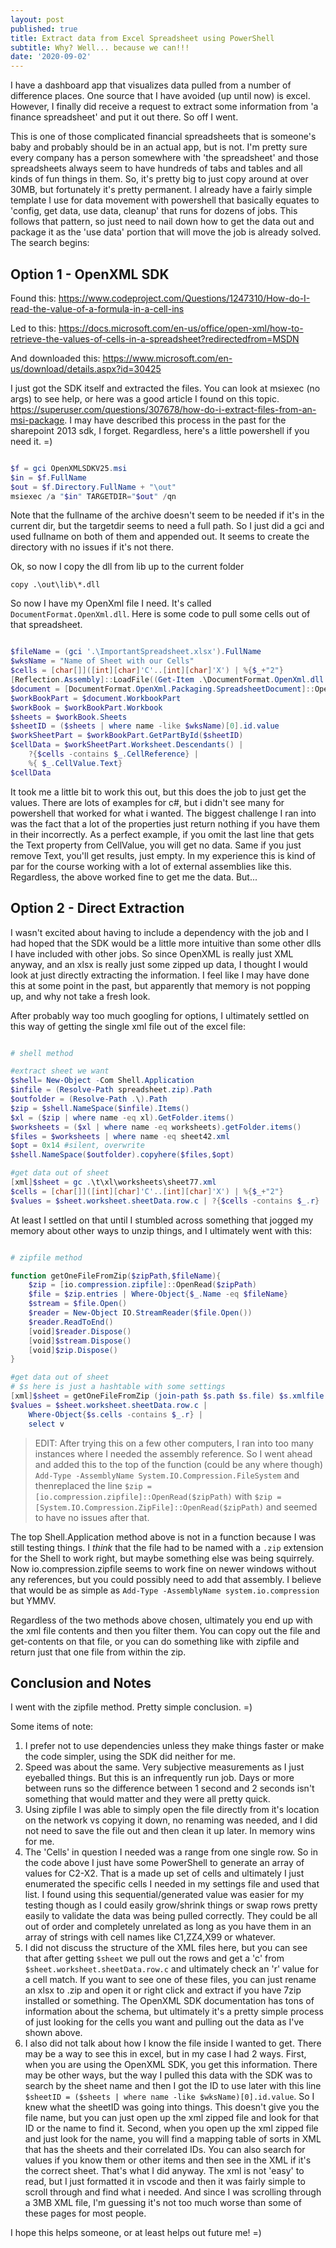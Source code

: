 ```yaml
---
layout: post
published: true
title: Extract data from Excel Spreadsheet using PowerShell
subtitle: Why? Well... because we can!!!
date: '2020-09-02'
---
```

I have a dashboard app that visualizes data pulled from a number of difference places. One source that I have avoided (up until now) is excel. However, I finally did receive a request to extract some information from 'a finance spreadsheet' and put it out there. So off I went.

This is one of those complicated financial spreadsheets that is someone's baby and probably should be in an actual app, but is not. I'm pretty sure every company has a person somewhere with 'the spreadsheet' and those spreadsheets always seem to have hundreds of tabs and tables and all kinds of fun things in them. So, it's pretty big to just copy around at over 30MB, but fortunately it's pretty permanent. I already have a fairly simple template I use for data movement with powershell that basically equates to 'config, get data, use data, cleanup' that runs for dozens of jobs. This follows that pattern, so just need to nail down how to get the data out and package it as the 'use data' portion that will move the job is already solved. The search begins:

## Option 1 - OpenXML SDK

Found this:
https://www.codeproject.com/Questions/1247310/How-do-I-read-the-value-of-a-formula-in-a-cell-ins

Led to this:
https://docs.microsoft.com/en-us/office/open-xml/how-to-retrieve-the-values-of-cells-in-a-spreadsheet?redirectedfrom=MSDN

And downloaded this:
https://www.microsoft.com/en-us/download/details.aspx?id=30425

I just got the SDK itself and extracted the files. You can look at msiexec (no args) to see help, or here was a good article I found on this topic. https://superuser.com/questions/307678/how-do-i-extract-files-from-an-msi-package. I may have described this process in the past for the sharepoint 2013 sdk, I forget. Regardless, here's a little powershell if you need it. =)

```PowerShell

$f = gci OpenXMLSDKV25.msi
$in = $f.FullName
$out = $f.Directory.FullName + "\out"
msiexec /a "$in" TARGETDIR="$out" /qn

```

Note that the fullname of the archive doesn't seem to be needed if it's in the current dir, but the targetdir seems to need a full path. So I just did a gci and used fullname on both of them and appended out. It seems to create the directory with no issues if it's not there.

Ok, so now I copy the dll from lib up to the current folder

`copy .\out\lib\*.dll`

So now I have my OpenXml file I need. It's called `DocumentFormat.OpenXml.dll`. Here is some code to pull some cells out of that spreadsheet.

```PowerShell

$fileName = (gci '.\ImportantSpreadsheet.xlsx').FullName
$wksName = "Name of Sheet with our Cells"
$cells = [char[]]([int][char]'C'..[int][char]'X') | %{$_+"2"}
[Reflection.Assembly]::LoadFile((Get-Item .\DocumentFormat.OpenXml.dll ).FullName)
$document = [DocumentFormat.OpenXml.Packaging.SpreadsheetDocument]::Open($fileName, $false)
$workBookPart = $document.WorkbookPart
$workBook = $workBookPart.Workbook
$sheets = $workBook.Sheets
$sheetID = ($sheets | where name -like $wksName)[0].id.value
$workSheetPart = $workBookPart.GetPartById($sheetID)
$cellData = $workSheetPart.Worksheet.Descendants() |
    ?{$cells -contains $_.CellReference} |
    %{ $_.CellValue.Text}
$cellData

```

It took me a little bit to work this out, but this does the job to just get the values. There are lots of examples for c#, but i didn't see many for powershell that worked for what i wanted. The biggest challenge I ran into was the fact that a lot of the properties just return nothing if you have them in their incorrectly. As a perfect example, if you omit the last line that gets the Text property from CellValue, you will get no data. Same if you just remove Text, you'll get results, just empty. In my experience this is kind of par for the course working with a lot of external assemblies like this. Regardless, the above worked fine to get me the data. But...

## Option 2 - Direct Extraction

I wasn't excited about having to include a dependency with the job and I had hoped that the SDK would be a little more intuitive than some other dlls I have included with other jobs. So since OpenXML is really just XML anyway, and an xlsx is really just some zipped up data, I thought I would look at just directly extracting the information. I feel like I may have done this at some point in the past, but apparently that memory is not popping up, and why not take a fresh look.

After probably way too much googling for options, I ultimately settled on this way of getting the single xml file out of the excel file:

```PowerShell

# shell method

#extract sheet we want
$shell= New-Object -Com Shell.Application
$infile = (Resolve-Path spreadsheet.zip).Path
$outfolder = (Resolve-Path .\).Path
$zip = $shell.NameSpace($infile).Items()
$xl = ($zip | where name -eq xl).GetFolder.items()
$worksheets = ($xl | where name -eq worksheets).getFolder.items()
$files = $worksheets | where name -eq sheet42.xml
$opt = 0x14 #silent, overwrite
$shell.NameSpace($outfolder).copyhere($files,$opt)

#get data out of sheet
[xml]$sheet = gc .\t\xl\worksheets\sheet77.xml
$cells = [char[]]([int][char]'C'..[int][char]'X') | %{$_+"2"}
$values = $sheet.worksheet.sheetData.row.c | ?{$cells -contains $_.r} | select v

```

At least I settled on that until I stumbled across something that jogged my memory about other ways to unzip things, and I ultimately went with this:

```PowerShell

# zipfile method

function getOneFileFromZip($zipPath,$fileName){
    $zip = [io.compression.zipfile]::OpenRead($zipPath)
    $file = $zip.entries | Where-Object{$_.Name -eq $fileName}
    $stream = $file.Open()
    $reader = New-Object IO.StreamReader($file.Open())
    $reader.ReadToEnd()
    [void]$reader.Dispose()
    [void]$stream.Dispose()
    [void]$zip.Dispose()
}

#get data out of sheet
# $s here is just a hashtable with some settings
[xml]$sheet = getOneFileFromZip (join-path $s.path $s.file) $s.xmlfile
$values = $sheet.worksheet.sheetData.row.c |
    Where-Object{$s.cells -contains $_.r} |
    select v

```

> EDIT: After trying this on a few other computers, I ran into too many instances where I needed the assembly reference. So I went ahead and added this to the top of the function (could be any where though) `Add-Type -AssemblyName System.IO.Compression.FileSystem` and thenreplaced the line `$zip = [io.compression.zipfile]::OpenRead($zipPath)` with `$zip = [System.IO.Compression.ZipFile]::OpenRead($zipPath)` and seemed to have no issues after that.

The top Shell.Application method above is not in a function because I was still testing things. I *think* that the file had to be named with a `.zip` extension for the Shell to work right, but maybe something else was being squirrely. Now io.compression.zipfile seems to work fine on newer windows without any references, but you could possibly need to add that assembly. I believe that would be as simple as `Add-Type -AssemblyName system.io.compression` but YMMV.

Regardless of the two methods above chosen, ultimately you end up with the xml file contents and then you filter them. You can copy out the file and get-contents on that file, or you can do something like with zipfile and return just that one file from within the zip.

## Conclusion and Notes

I went with the zipfile method. Pretty simple conclusion. =)

Some items of note:

1. I prefer not to use dependencies unless they make things faster or make the code simpler, using the SDK did neither for me.
2. Speed was about the same. Very subjective measurements as I just eyeballed things. But this is an infrequently run job. Days or more between runs so the difference between 1 second and 2 seconds isn't something that would matter and they were all pretty quick.
3. Using zipfile I was able to simply open the file directly from it's location on the network vs copying it down, no renaming was needed, and I did not need to save the file out and then clean it up later. In memory wins for me.
4. The 'Cells' in question I needed was a range from one single row. So in the code above I just have some PowerShell to generate an array of values for C2-X2. That is a made up set of cells and ultimately I just enumerated the specific cells I needed in my settings file and used that list. I found using this sequential/generated value was easier for my testing though as I could easily grow/shrink things or swap rows pretty easily to validate the data was being pulled correctly. They could be all out of order and completely unrelated as long as you have them in an array of strings with cell names like C1,ZZ4,X99 or whatever.
5. I did not discuss the structure of the XML files here, but you can see that after getting `$sheet` we pull out the rows and get a 'c' from `$sheet.worksheet.sheetData.row.c` and ultimately check an 'r' value for a cell match. If you want to see one of these files, you can just rename an xlsx to .zip and open it or right click and extract if you have 7zip installed or something. The OpenXML SDK documentation has tons of information about the schema, but ultimately it's a pretty simple process of just looking for the cells you want and pulling out the data as I've shown above.
6. I also did not talk about how I know the file inside I wanted to get. There may be a way to see this in excel, but in my case I had 2 ways. First, when you are using the OpenXML SDK, you get this information. There may be other ways, but the way I pulled this data with the SDK was to search by the sheet name and then I got the ID to use later with this line `$sheetID = ($sheets | where name -like $wksName)[0].id.value`. So I knew what the sheetID was going into things. This doesn't give you the file name, but you can just open up the xml zipped file and look for that ID or the name to find it. Second, when you open up the xml zipped file and just look for the name, you will find a mapping table of sorts in XML that has the sheets and their correlated IDs. You can also search for values if you know them or other items and then see in the XML if it's the correct sheet. That's what I did anyway. The xml is not 'easy' to read, but I just formatted it in vscode and then it was fairly simple to scroll through and find what i needed. And since I was scrolling through a 3MB XML file, I'm guessing it's not too much worse than some of these pages for most people.

I hope this helps someone, or at least helps out future me! =)
